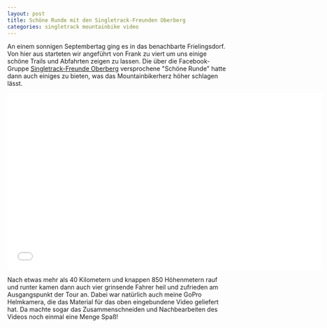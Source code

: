 ```yaml
---
layout: post
title: Schöne Runde mit den Singletrack-Freunden Oberberg
categories: singletrack mountainbike video
---
```


An einem sonnigen Septembertag ging es in das benachbarte Frielingsdorf. Von hier aus starteten wir angeführt von Frank zu viert um uns einige schöne Trails und Abfahrten zeigen zu lassen. Die über die Facebook-Gruppe [Singletrack-Freunde Oberberg](https://www.facebook.com/groups/136825066347392/) versprochene "Schöne Runde" hatte dann auch einiges zu bieten, was das Mountainbikerherz höher schlagen lässt.

<div class="elastic-iframe"><iframe src="//player.vimeo.com/video/50019985?portrait=0&amp;color=f2b33d" width="720" height="405" frameborder="0" webkitallowfullscreen mozallowfullscreen allowfullscreen></iframe></div>

Nach etwas mehr als 40 Kilometern und knappen 850 Höhenmetern rauf und runter kamen dann auch vier grinsende Fahrer heil und zufrieden am Ausgangspunkt der Tour an. Dabei war natürlich auch meine GoPro Helmkamera, die das Material für das oben eingebundene Video geliefert hat. Da machte sogar das Zusammenschneiden und Nachbearbeiten des Videos noch einmal eine Menge Spaß!
